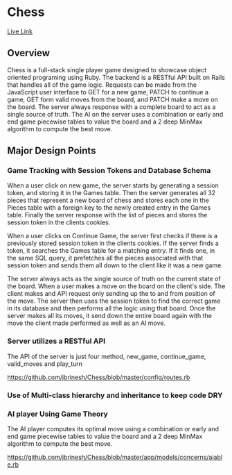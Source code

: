 # Chess

[Live Link][heroku]

[heroku]: http://brineshchess.herokuapp.com/

## Overview

Chess is a full-stack single player game designed to showcase object oriented
programing using Ruby. The backend is a RESTful API built on Rails that handles
all of the game logic. Requests can be made from the JavaScript user interface
to GET for a new game, PATCH to continue a game, GET form valid moves from the
board, and PATCH make a move on the board. The server always response with a
complete board to act as a single source of truth. The AI on the server uses
a combination or early and end game piecewise tables to value the board and a 2
deep MinMax algorithm to compute the best move.   

## Major Design Points

### Game Tracking with Session Tokens and Database Schema

When a user click on new game, the server starts by generating a session token,
and storing it in the Games table. Then the server generates all 32 pieces that
represent a new board of chess and stores each one in the Pieces table with a
foreign key to the newly created entry in the Games table. Finally the server
response with the list of pieces and stores the session token in the clients
cookies.

When a user clicks on Continue Game, the server first checks if there is a previously
stored session token in the clients cookies. If the server finds a token, it
searches the Games table for a matching entry. If it finds one, in the same SQL
query, it prefetches all the pieces associated with that session token and sends
them all down to the client like it was a new game.

The server always acts as the single source of truth on the current state of the
board. When a user makes a move on the board on the client's side. The client makes
and API request only sending up the to and from position of the move. The server
then uses the session token to find the correct game in its database and then
performs all the logic using that board. Once the server makes all its moves, it
send down the entire board again with the move the client made performed as well
as an AI move.

### Server utilizes a RESTful API

The API of the server is just four method, new_game, continue_game, valid_moves
and play_turn

https://github.com/jbrinesh/Chess/blob/master/config/routes.rb

### Use of Multi-class hierarchy and inheritance to keep code DRY

### AI player Using Game Theory

The AI player computes its optimal move using a combination or early and end game
piecewise tables to value the board and a 2 deep MinMax algorithm to compute
the best move.

https://github.com/jbrinesh/Chess/blob/master/app/models/concerns/aiable.rb

